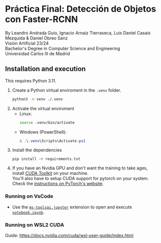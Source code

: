 # Práctica Final: Detección de Objetos con Faster-RCNN
By Leandro Andrada Guio, Ignacio Arnaiz Tierraseca, Luis Daniel Casais Mezquida & Daniel Obreo Sanz  
Visión Artificial 23/24  
Bachelor's Degree in Computer Science and Engineering  
Universidad Carlos III de Madrid


## Installation and execution
This requires Python 3.11.

1. Create a Python virtual enviroment in the `.venv` folder.
    ```bash
    python3 -m venv ./.venv
    ```
2. Activate the virtual enviroment
   - Linux:
        ```bash
        source .venv/bin/activate
        ```
    - Windows (PowerShell):
        ```powershell
        & .\.venv\Scripts\Activate.ps1
        ```
3. Install the dependencies
   ```
   pip install -r requirements.txt
   ```
4. If you have an Nvidia GPU and don't want the training to take ages, install [CUDA Toolkit](https://developer.nvidia.com/cuda-toolkit) on your machine.  
   You'll also have to setup CUDA support for pytorch on your system. Check the [instructions on PyTorch's website](https://pytorch.org/get-started/locally/).


### Running on VsCode
- Use the [`ms-toolsai.jupyter`](https://marketplace.visualstudio.com/items?itemName=ms-toolsai.jupyter) extension to open and execute [`notebook.ipynb`](notebook.ipynb).


### Running on WSL2 CUDA
Guide: https://docs.nvidia.com/cuda/wsl-user-guide/index.html

